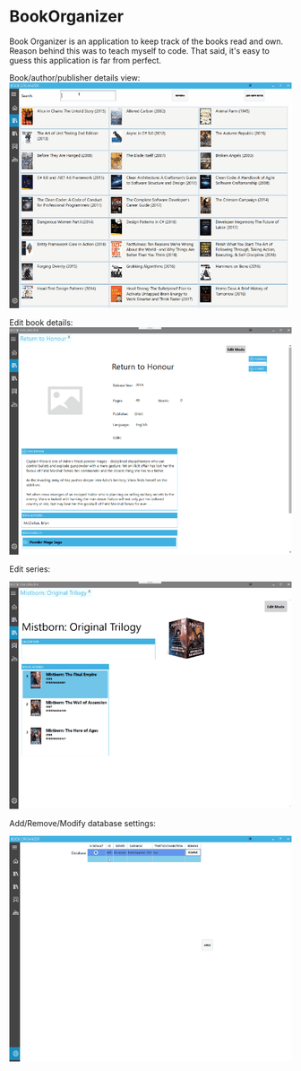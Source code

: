 # BookOrganizer
Book Organizer is an application to keep track of the books read and own. Reason behind this was to teach myself to code. That said, it's easy to guess this application is far from perfect.

Book/author/publisher details view:
![](BookDetails.gif)


Edit book details:
![](EditBook.gif)


Edit series:

![](EditSeries.gif)

Add/Remove/Modify database settings:

![](DbSettings.gif)

